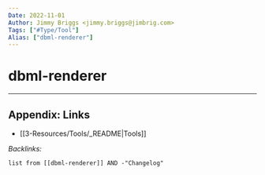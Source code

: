 ```yaml
---
Date: 2022-11-01
Author: Jimmy Briggs <jimmy.briggs@jimbrig.com>
Tags: ["#Type/Tool"]
Alias: ["dbml-renderer"]
---
```


# dbml-renderer

***

## Appendix: Links

- [[3-Resources/Tools/_README|Tools]]

*Backlinks:*

```dataview
list from [[dbml-renderer]] AND -"Changelog"
```